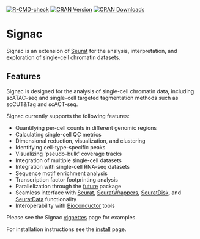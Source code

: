 [![R-CMD-check](https://github.com/timoast/signac/workflows/R-CMD-check/badge.svg)](https://github.com/timoast/signac/actions)
[![CRAN Version](https://www.r-pkg.org/badges/version/Signac)](https://cran.r-project.org/package=Signac)
[![CRAN Downloads](https://cranlogs.r-pkg.org/badges/Signac)](https://cran.r-project.org/package=Signac)

# Signac

Signac is an extension of [Seurat](https://github.com/satijalab/seurat) for the analysis, interpretation, and exploration of single-cell chromatin datasets.

## Features

Signac is designed for the analysis of single-cell chromatin data, including scATAC-seq and single-cell targeted tagmentation methods such as scCUT&Tag and scACT-seq.

Signac currently supports the following features:

* Quantifying per-cell counts in different genomic regions
* Calculating single-cell QC metrics
* Dimensional reduction, visualization, and clustering
* Identifying cell-type-specific peaks
* Visualizing 'pseudo-bulk' coverage tracks
* Integration of multiple single-cell datasets
* Integration with single-cell RNA-seq datasets
* Sequence motif enrichment analysis
* Transcription factor footprinting analysis
* Parallelization through the [future](https://cran.r-project.org/package=future) package
* Seamless interface with [Seurat](https://satijalab.org/seurat), [SeuratWrappers](https://github.com/satijalab/seurat-wrappers), [SeuratDisk](https://github.com/mojaveazure/seurat-disk), and [SeuratData](https://github.com/satijalab/seurat-data) functionality
* Interoperability with [Bioconductor](https://bioconductor.org/) tools

Please see the Signac [vignettes](articles/overview.html) page for examples.

For installation instructions see the [install](articles/install.html) page.


